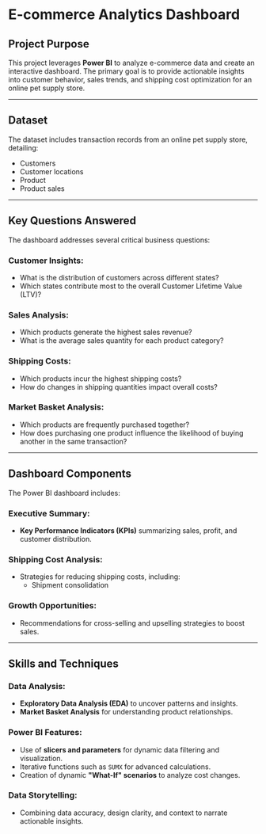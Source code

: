 # E-commerce Analytics Dashboard

## Project Purpose
This project leverages **Power BI** to analyze e-commerce data and create an interactive dashboard. The primary goal is to provide actionable insights into customer behavior, sales trends, and shipping cost optimization for an online pet supply store.

---

## Dataset
The dataset includes transaction records from an online pet supply store, detailing:
- Customers
- Customer locations
- Product 
- Product sales

---

## Key Questions Answered
The dashboard addresses several critical business questions:

### Customer Insights:
- What is the distribution of customers across different states?
- Which states contribute most to the overall Customer Lifetime Value (LTV)?

### Sales Analysis:
- Which products generate the highest sales revenue?
- What is the average sales quantity for each product category?

### Shipping Costs:
- Which products incur the highest shipping costs?
- How do changes in shipping quantities impact overall costs?

### Market Basket Analysis:
- Which products are frequently purchased together?
- How does purchasing one product influence the likelihood of buying another in the same transaction?

---

## Dashboard Components
The Power BI dashboard includes:

### Executive Summary:
- **Key Performance Indicators (KPIs)** summarizing sales, profit, and customer distribution.

### Shipping Cost Analysis:
- Strategies for reducing shipping costs, including:
  - Shipment consolidation

### Growth Opportunities:
- Recommendations for cross-selling and upselling strategies to boost sales.

---

## Skills and Techniques
### Data Analysis:
- **Exploratory Data Analysis (EDA)** to uncover patterns and insights.
- **Market Basket Analysis** for understanding product relationships.

### Power BI Features:
- Use of **slicers and parameters** for dynamic data filtering and visualization.
- Iterative functions such as `SUMX` for advanced calculations.
- Creation of dynamic **"What-If" scenarios** to analyze cost changes.

### Data Storytelling:
- Combining data accuracy, design clarity, and context to narrate actionable insights.

